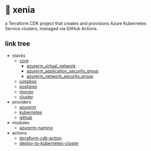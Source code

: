 
# 🦊 xenia

a Terraform CDK project that creates and provisions Azure Kubernetes Service clusters, managed via GitHub Actions.

## link tree

- stacks
  - [core](src/pkg/stk/core.go)
    - [azurerm_virtual_network](https://registry.terraform.io/providers/hashicorp/azurerm/latest/docs/resources/virtual_network)
    - [azurerm_application_security_group](https://registry.terraform.io/providers/hashicorp/azurerm/latest/docs/resources/application_security_group)
    - [azurerm_network_security_group](https://registry.terraform.io/providers/hashicorp/azurerm/latest/docs/resources/network_security_group)
  - [jumpbox](src/pkg/stk/jump.go)
  - [postgres](src/pkg/stk/postgres.go)
  - [mongo](src/pkg/stk/mongo.go)
  - [cluster](src/pkg/stk/cluster.go)
- providers
  - [azurerm](https://github.com/hashicorp/terraform-provider-azurerm)
  - [kubernetes](https://github.com/hashicorp/terraform-provider-kubernetes)
  - [github](https://github.com/integrations/terraform-provider-github)
- modules
  - [azurerm-naming](https://github.com/Azure/terraform-azurerm-naming)
- actions
  - [terraform-cdk-action](https://github.com/marketplace/actions/terraform-cdk-action)
  - [deploy-to-kubernetes-cluster](https://github.com/marketplace/actions/deploy-to-kubernetes-cluster)
